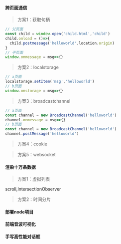 #### 跨页面通信

> 方案1：获取句柄

~~~js
// 父页面
const child = window.open('child.html','child')
child.onload = ()=>{
  child.postmessage('helloworld',location.origin)
}
// 子页面
window.onmessage = msg=>{}
~~~

> 方案2：localstorage

~~~js
// a页面
localstorage.setItem('msg','helloworld')
// b页面
window.onstorage = msg=>{}
~~~

> 方案3：broadcastchannel

```js
// a页面
const channel = new BroadcastChannel('helloworld')
channel.onmessage = msg=>{}
// b页面
const channel = new BroadcastChannel('helloworld')
channel.postMessage('helloworld')
```

> 方案4：cookie

> 方案5：websocket

#### 渲染十万条数据

> 方案1：虚拟列表

scroll,IntersectionObserver

> 方案2：时间分片

#### 部署node项目

#### 前端音波可视化

#### 手写高性能对话框

